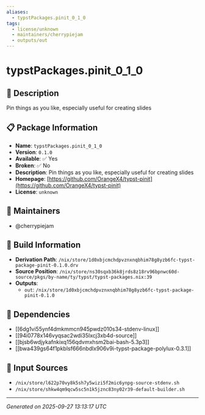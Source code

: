 ```yaml
---
aliases:
  - typstPackages.pinit_0_1_0
tags:
  - license/unknown
  - maintainers/cherrypiejam
  - outputs/out
---
```


# typstPackages.pinit_0_1_0

## 📝 Description

Pin things as you like, especially useful for creating slides

## 📋 Package Information

- **Name**: `typstPackages.pinit_0_1_0`
- **Version**: `0.1.0`
- **Available**: ✅ Yes
- **Broken**: ✅ No
- **Description**: Pin things as you like, especially useful for creating slides
- **Homepage**: [https://github.com/OrangeX4/typst-pinit](https://github.com/OrangeX4/typst-pinit)
- **License**: `unknown`
## 👥 Maintainers

- @cherrypiejam


## 🔧 Build Information

- **Derivation Path**: `/nix/store/1d0xbjcmchdpvznxnqbhim78g8yzb6fc-typst-package-pinit-0.1.0.drv`
- **Source Position**: `/nix/store/ns30sqxb36k8jrds8z18rv96bpnwc60d-source/pkgs/by-name/ty/typst/typst-packages.nix:39`
- **Outputs**:
  - `out`:  `/nix/store/1d0xbjcmchdpvznxnqbhim78g8yzb6fc-typst-package-pinit-0.1.0`

## 🔗 Dependencies

- [[6dg1vi55ynf4dmkmmcn945pwdz010s34-stdenv-linux]]
- [[94i0778x146vyqsac2wdi35lxcj3xb4d-source]]
- [[bjsb6wdjykafnkixq156qdvmxhsm2bai-bash-5.3p3]]
- [[bwa439gs64f1pkblsf666nbdlx906v9i-typst-package-polylux-0.3.1]]

## 📁 Input Sources

- `/nix/store/l622p70vy8k5sh7y5wizi5f2mic6ynpg-source-stdenv.sh`
- `/nix/store/shkw4qm9qcw5sc5n1k5jznc83ny02r39-default-builder.sh`

---
*Generated on 2025-09-27 13:13:17 UTC*
